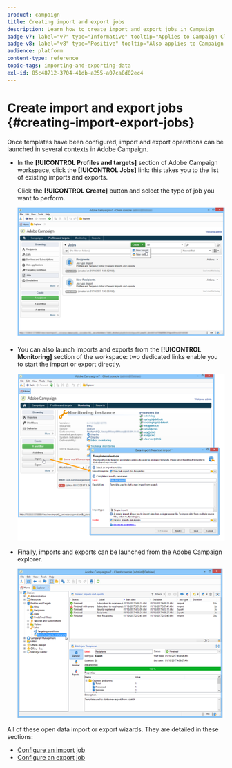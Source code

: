 ```yaml
---
product: campaign
title: Creating import and export jobs
description: Learn how to create import and export jobs in Campaign
badge-v7: label="v7" type="Informative" tooltip="Applies to Campaign Classic v7"
badge-v8: label="v8" type="Positive" tooltip="Also applies to Campaign v8"
audience: platform
content-type: reference
topic-tags: importing-and-exporting-data
exl-id: 85c48712-3704-41db-a255-a07ca8d02ec4
---
```

# Create import and export jobs {#creating-import-export-jobs}

 

Once templates have been configured, import and export operations can be launched in several contexts in Adobe Campaign.

* In the **[!UICONTROL Profiles and targets]** section of Adobe Campaign workspace, click the **[!UICONTROL Jobs]** link: this takes you to the list of existing imports and exports.

  Click the **[!UICONTROL Create]** button and select the type of job you want to perform.

    ![](assets/s_ncs_user_import_from_home.png)

* You can also launch imports and exports from the **[!UICONTROL Monitoring]** section of the workspace: two dedicated links enable you to start the import or export directly.

  ![](assets/s_ncs_user_import_from_production.png)

* Finally, imports and exports can  be launched from the Adobe Campaign explorer.

  ![](assets/s_ncs_user_export_wizard_launch_from_menu.png)


All of these open data import or export wizards. They are detailed in these sections:

* [Configure an import job](../../platform/using/executing-import-jobs.md)
* [Configure an export job](../../platform/using/executing-export-jobs.md)
